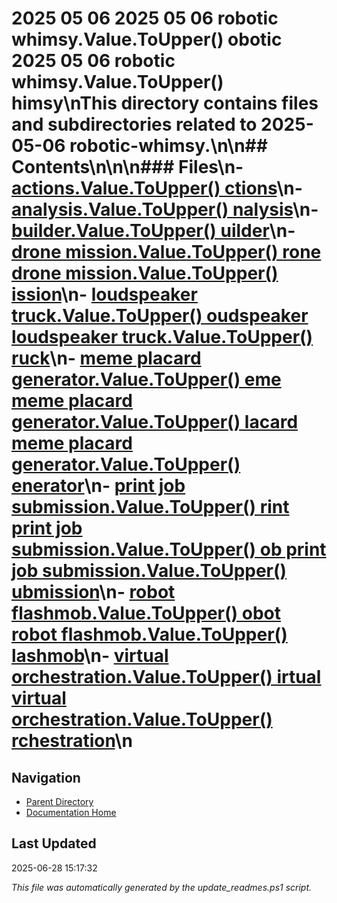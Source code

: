 ﻿# 2025 05 06  2025 05 06 robotic whimsy.Value.ToUpper() obotic  2025 05 06 robotic whimsy.Value.ToUpper() himsy\nThis directory contains files and subdirectories related to 2025-05-06 robotic-whimsy.\n\n## Contents\n<!-- toc -->\n\n### Files\n- [actions.Value.ToUpper() ctions](./actions.md)\n- [analysis.Value.ToUpper() nalysis](./analysis.md)\n- [builder.Value.ToUpper() uilder](./builder.md)\n- [drone mission.Value.ToUpper() rone  drone mission.Value.ToUpper() ission](./drone_mission.md)\n- [loudspeaker truck.Value.ToUpper() oudspeaker  loudspeaker truck.Value.ToUpper() ruck](./loudspeaker_truck.md)\n- [meme placard generator.Value.ToUpper() eme  meme placard generator.Value.ToUpper() lacard  meme placard generator.Value.ToUpper() enerator](./meme_placard_generator.md)\n- [print job submission.Value.ToUpper() rint  print job submission.Value.ToUpper() ob  print job submission.Value.ToUpper() ubmission](./print_job_submission.md)\n- [robot flashmob.Value.ToUpper() obot  robot flashmob.Value.ToUpper() lashmob](./robot_flashmob.md)\n- [virtual orchestration.Value.ToUpper() irtual  virtual orchestration.Value.ToUpper() rchestration](./virtual_orchestration.md)\n
## Navigation

- [Parent Directory](../)
- [Documentation Home](../../)

## Last Updated

2025-06-28 15:17:32

*This file was automatically generated by the update_readmes.ps1 script.*